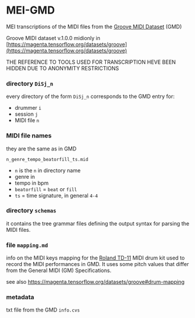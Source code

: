 # MEI-GMD
MEI transcriptions of the MIDI files from the [Groove MIDI Dataset](https://magenta.tensorflow.org/datasets/groove)  (GMD)

Groove MIDI dataset v.1.0.0 midionly in [https://magenta.tensorflow.org/datasets/groove](https://magenta.tensorflow.org/datasets/groove)



THE REFERENCE TO TOOLS USED FOR TRANSCRIPTION HEVE BEEN HIDDEN DUE TO ANONYMITY RESTRICTIONS



### directory `DiSj_n` 

every directory of the form `DiSj_n` corresponds to the GMD entry for:

- drummer `i`  
- session `j`  
- MIDI file `n`  

### MIDI file names

they are the same as in GMD

```
n_genre_tempo_beatorfill_ts.mid
```

- `n` is the `n` in directory name
- genre in 
- tempo in bpm
- `beatorfill` = `beat` or `fill`
- `ts` = time signature, in general `4-4`



### directory `schemas`

it contains the tree grammar files defining the output syntax for parsing the MIDI files.



### file `mapping.md`

info on the MIDI keys mapping for the 
[Roland TD-11](https://www.roland.com/global/products/td-11k/) MIDI drum kit 
used to record the MIDI performances in GMD.
It uses some pitch values that differ from the General MIDI (GM) Specifications. 

see also https://magenta.tensorflow.org/datasets/groove#drum-mapping



### metadata 

txt file from the GMD `info.cvs`



